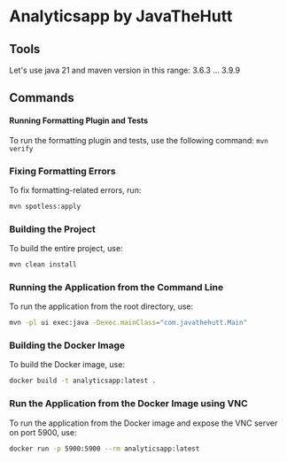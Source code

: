 # Analyticsapp by JavaTheHutt

## Tools

Let's use java 21 and maven version in this range: 3.6.3 ... 3.9.9

## Commands

#### Running Formatting Plugin and Tests

To run the formatting plugin and tests, use the following command:
`mvn verify`

### Fixing Formatting Errors

To fix formatting-related errors, run:

```sh
mvn spotless:apply
```

### Building the Project

To build the entire project, use:

```sh
mvn clean install
```

### Running the Application from the Command Line

To run the application from the root directory, use:

```sh
mvn -pl ui exec:java -Dexec.mainClass="com.javathehutt.Main"
```

### Building the Docker Image

To build the Docker image, use:

```sh
docker build -t analyticsapp:latest .
```

### Run the Application from the Docker Image using VNC

To run the application from the Docker image and expose the VNC server on port 5900, use:

```sh
docker run -p 5900:5900 --rm analyticsapp:latest
```
